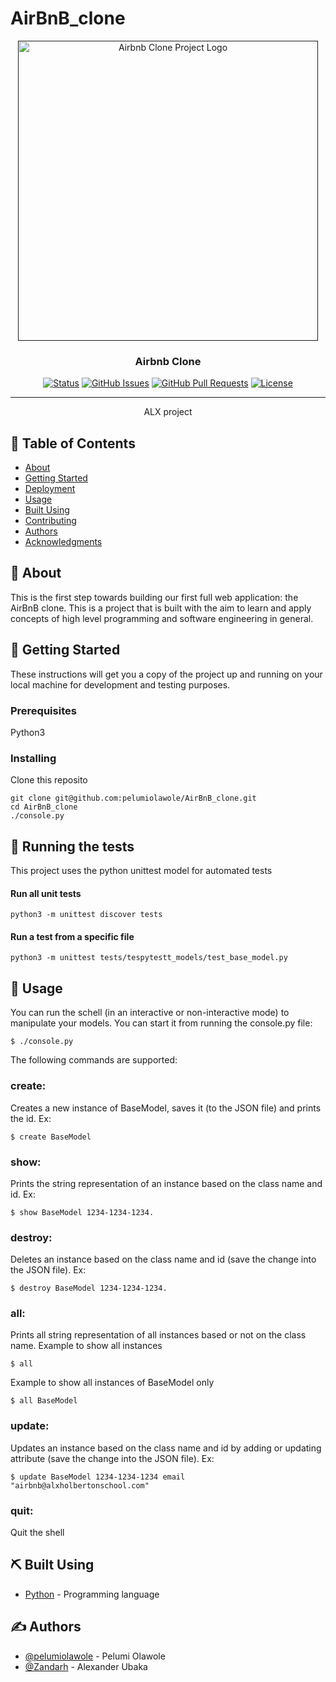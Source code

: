 # AirBnB_clone

<p align="center">
  <a href="" rel="noopener">
 <img width=480px height=480px src="https://gifer.com/embed/94Vr" alt="Airbnb Clone Project Logo"></a>
</p>

<h3 align="center">Airbnb Clone</h3>

<div align="center">

[![Status](https://img.shields.io/badge/status-active-success.svg)]()
[![GitHub Issues](https://img.shields.io/github/issues/kylelobo/The-Documentation-Compendium.svg)](https://github.com/pelumiolawole/AirBnB_clone/issues)
[![GitHub Pull Requests](https://img.shields.io/github/issues-pr/kylelobo/The-Documentation-Compendium.svg)](https://github.com/pelumiolawole/AirBnB_clone/pulls)
[![License](https://img.shields.io/badge/license-MIT-blue.svg)](/LICENSE)

</div>

---

<p align="center"> ALX project
    <br> 
</p>

## 📝 Table of Contents

- [About](#about)
- [Getting Started](#getting_started)
- [Deployment](#deployment)
- [Usage](#usage)
- [Built Using](#built_using)
- [Contributing](../CONTRIBUTING.md)
- [Authors](#authors)
- [Acknowledgments](#acknowledgement)

## 🧐 About <a name = "about"></a>

This is the first step towards building our first full web application: the AirBnB clone. This is a project that is built with the aim to learn and apply concepts of high level programming and software engineering in general. 

## 🏁 Getting Started <a name = "getting_started"></a>

These instructions will get you a copy of the project up and running on your local machine for development and testing purposes.

### Prerequisites

Python3

### Installing

Clone this reposito

```
git clone git@github.com:pelumiolawole/AirBnB_clone.git
cd AirBnB_clone
./console.py
```

## 🔧 Running the tests <a name = "tests"></a>

This project uses the python unittest model for automated tests


#### Run all unit tests
`python3 -m unittest discover tests`

#### Run a test from a specific file
`python3 -m unittest tests/tespytestt_models/test_base_model.py`

## 🎈 Usage <a name="usage"></a>

You can run the schell (in an interactive or non-interactive mode) to manipulate your models.
You can start it from running the console.py file:

```
$ ./console.py
```

The following commands are supported:

### create: 
  Creates a new instance of BaseModel, saves it (to the JSON file) and prints the id. 
  Ex: 
  ```
  $ create BaseModel
  ```

### show: 
  Prints the string representation of an instance based on the class name and id. 
  Ex: 
  ```
  $ show BaseModel 1234-1234-1234.
  ```

### destroy:
  Deletes an instance based on the class name and id (save the change into the JSON file). 
  Ex:
  ```
  $ destroy BaseModel 1234-1234-1234.
  ```

### all:
  Prints all string representation of all instances based or not on the class name. 
  Example to show all instances
  ```
  $ all
  ```

  Example to show all instances of BaseModel only
  ```
  $ all BaseModel
  ```

### update:
  Updates an instance based on the class name and id by adding or updating attribute (save the change into the JSON file). 
  Ex: 
  ```
  $ update BaseModel 1234-1234-1234 email "airbnb@alxholbertonschool.com"
  ```

### quit:
  Quit the shell 


## ⛏️ Built Using <a name = "built_using"></a>

- [Python](https://www.python.org/) - Programming language

## ✍️ Authors <a name = "authors"></a>

- [@pelumiolawole](https://github.com/pelumiolawole) - Pelumi Olawole
- [@Zandarh](https://github.com/Zandarh) - Alexander Ubaka
